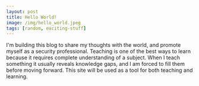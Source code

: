```yaml
---
layout: post
title: Hello World!
image: /img/hello_world.jpeg
tags: [random, exciting-stuff]
---
```


I'm building this blog to share my thoughts with the world, and promote myself as a security professional. Teaching is one of the best ways to learn because it requires complete understanding of a subject. When I teach something it usually reveals knowledge gaps, and I am forced to fill them before moving forward. This site will be used as a tool for both teaching and learning. 
